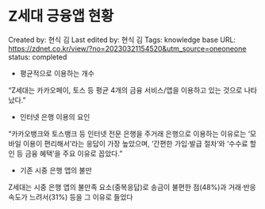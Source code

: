 # Z세대 긍융앱 현황

Created by: 현식 김
Last edited by: 현식 김
Tags: knowledge base
URL: https://zdnet.co.kr/view/?no=20230321154520&utm_source=oneoneone
status: completed

- 평균적으로 이용하는 개수

“Z세대는 카카오페이, 토스 등 평균 4개의 금융 서비스/앱을 이용하고 있는 것으로 나타났다.”

- 인터넷 은행 이용의 요인

“카카오뱅크와 토스뱅크 등 인터넷 전문 은행을 주거래 은행으로 이용하는 이유로는 ‘모바일 이용이 편리해서’라는 응답이 가장 높았으며, ‘간편한 가입·발급 절차’와 ‘수수료 할인 등 금융 혜택’을 주요 이유로 꼽았다.”

- 기존 시중 은행 앱의 불만

Z세대는 시중 은행 앱의 불만족 요소(중복응답)로 송금이 불편한 점(48%)과 거래·반응 속도가 느려서(31%) 등을 그 이유로 들었다